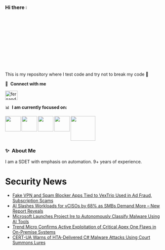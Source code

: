 ### Hi there <a href="https://www.gautamkrishnar.com/"><img src="https://media.giphy.com/media/hvRJCLFzcasrR4ia7z/giphy.gif" width="5%"></a>
This is my repository where I test code and try not to break my code :rofl:

🔗 &nbsp;**Connect with me**
<p align="left">
<a href="https://linkedin.com/in/fernandorlcruz" target="blank"><img align="center" src="https://raw.githubusercontent.com/rahuldkjain/github-profile-readme-generator/master/src/images/icons/Social/linked-in-alt.svg" alt="fernando cruz" height="30" width="40" /></a>
  
📊 &nbsp;**I am currently focused on:**

<img align="left" width='50' height='50' src="https://cdn.jsdelivr.net/gh/devicons/devicon/icons/python/python-original-wordmark.svg" />
<img align="left" width='50' height='50' src="https://cdn.jsdelivr.net/gh/devicons/devicon/icons/csharp/csharp-original.svg" />
<img align="left" width='50' height='50' src="https://cdn.jsdelivr.net/gh/devicons/devicon/icons/jenkins/jenkins-original.svg" />
<img align="left" width='50' height='50' src="https://www.svgrepo.com/show/306098/githubactions.svg" />
<img width='80' height='80' src="https://cdn2.vectorstock.com/i/1000x1000/64/81/security-testing-concept-icon-safety-audit-key-vector-29166481.jpg" />
          
          
  
### ✨&nbsp; About Me

I am a SDET with emphasis on automation. 9+ years of experience.

# Security News
<!-- BLOG-POST-LIST:START -->
- [Fake VPN and Spam Blocker Apps Tied to VexTrio Used in Ad Fraud, Subscription Scams](https://thehackernews.com/2025/08/fake-vpn-and-spam-blocker-apps-tied-to.html)
- [AI Slashes Workloads for vCISOs by 68% as SMBs Demand More – New Report Reveals](https://thehackernews.com/2025/08/ai-slashes-workloads-for-vcisos-by-68.html)
- [Microsoft Launches Project Ire to Autonomously Classify Malware Using AI Tools](https://thehackernews.com/2025/08/microsoft-launches-project-ire-to.html)
- [Trend Micro Confirms Active Exploitation of Critical Apex One Flaws in On-Premise Systems](https://thehackernews.com/2025/08/trend-micro-confirms-active.html)
- [CERT-UA Warns of HTA-Delivered C# Malware Attacks Using Court Summons Lures](https://thehackernews.com/2025/08/cert-ua-warns-of-hta-delivered-c.html)
<!-- BLOG-POST-LIST:END -->
